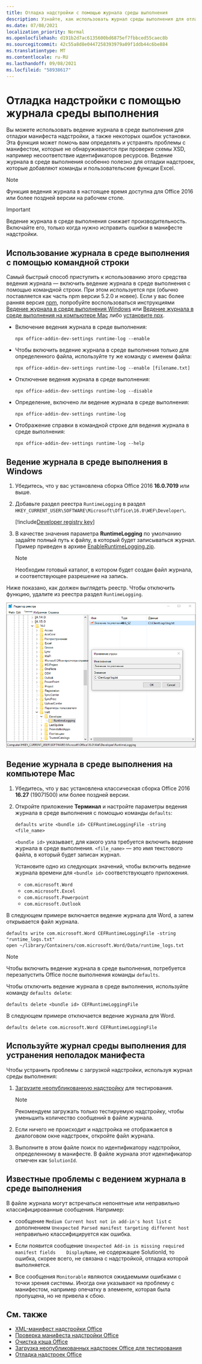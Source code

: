 ```yaml
---
title: Отладка надстройки с помощью журнала среды выполнения
description: Узнайте, как использовать журнал среды выполнения для отладки надстройки.
ms.date: 07/08/2021
localization_priority: Normal
ms.openlocfilehash: d191b2d7ac6135600bd6875ef7fbbced55caec8b
ms.sourcegitcommit: 42c55a8d8e0447258393979a09f1ddb44c6be884
ms.translationtype: MT
ms.contentlocale: ru-RU
ms.lasthandoff: 09/08/2021
ms.locfileid: "58938617"
---
```

# <a name="debug-your-add-in-with-runtime-logging"></a>Отладка надстройки с помощью журнала среды выполнения

Вы можете использовать ведение журнала в среде выполнения для отладки манифеста надстройки, а также некоторых ошибок установки. Эта функция может помочь вам определять и устранять проблемы с манифестом, которые не обнаруживаются при проверке схемы XSD, например несоответствие идентификаторов ресурсов. Ведение журнала в среде выполнения особенно полезно для отладки надстроек, которые добавляют команды и пользовательские функции Excel.

> [!NOTE]
> Функция ведения журнала в настоящее время доступна для Office 2016 или более поздней версии на рабочем столе.

> [!IMPORTANT]
> Ведение журнала в среде выполнения снижает производительность. Включайте его, только когда нужно исправить ошибки в манифесте надстройки.

## <a name="use-runtime-logging-from-the-command-line"></a>Использование журнала в среде выполнения с помощью командной строки

Самый быстрый способ приступить к использованию этого средства ведения журнала — включить ведение журнала в среде выполнения с помощью командной строки. При этом используется npx (обычно поставляется как часть npm версии 5.2.0 и новее). Если у вас более ранняя версия [npm](https://www.npmjs.com/), попробуйте воспользоваться инструкциями [Ведение журнала в среде выполнения Windows](#runtime-logging-on-windows) или [Ведение журнала в среде выполнения на компьютере Mac](#runtime-logging-on-mac) либо [установите npx](https://www.npmjs.com/package/npx).

- Включение ведения журнала в среде выполнения:

    ```command&nbsp;line
    npx office-addin-dev-settings runtime-log --enable
    ```

- Чтобы включить ведение журнала в среде выполнения только для определенного файла, используйте ту же команду с именем файла:

    ```command&nbsp;line
    npx office-addin-dev-settings runtime-log --enable [filename.txt]
    ```

- Отключение ведения журнала в среде выполнения:

    ```command&nbsp;line
    npx office-addin-dev-settings runtime-log --disable
    ```

- Определение, включено ли ведение журнала в среде выполнения:

    ```command&nbsp;line
    npx office-addin-dev-settings runtime-log
    ```

- Отображение справки в командной строке для ведения журнала в среде выполнения:

    ```command&nbsp;line
    npx office-addin-dev-settings runtime-log --help
    ```

## <a name="runtime-logging-on-windows"></a>Ведение журнала в среде выполнения в Windows

1. Убедитесь, что у вас установлена сборка Office 2016 **16.0.7019** или выше.

2. Добавьте раздел реестра `RuntimeLogging` в раздел `HKEY_CURRENT_USER\SOFTWARE\Microsoft\Office\16.0\WEF\Developer\`.

    [!include[Developer registry key](../includes/developer-registry-key.md)]

3. В качестве значения параметра **RuntimeLogging** по умолчанию задайте полный путь к файлу, в который будет записываться журнал. Пример приведен в архиве [EnableRuntimeLogging.zip](https://github.com/OfficeDev/Office-Add-in-Commands-Samples/raw/master/Tools/RuntimeLogging/EnableRuntimeLogging.zip).

    > [!NOTE]
    > Необходим готовый каталог, в котором будет создан файл журнала, и соответствующее разрешение на запись.

Ниже показано, как должен выглядеть реестр. Чтобы отключить функцию, удалите из реестра раздел `RuntimeLogging`.

![Снимок экрана редактора реестра с ключом реестра RuntimeLogging.](../images/runtime-logging-registry.png)

## <a name="runtime-logging-on-mac"></a>Ведение журнала в среде выполнения на компьютере Mac

1. Убедитесь, что у вас установлена классическая сборка Office 2016 **16.27** (19071500) или более поздней версии.

2. Откройте приложение **Терминал** и настройте параметры ведения журнала в среде выполнения с помощью команды `defaults`:

    ```command&nbsp;line
    defaults write <bundle id> CEFRuntimeLoggingFile -string <file_name>
    ```

    `<bundle id>` указывает, для какого узла требуется включить ведение журнала в среде выполнения. `<file_name>` — это имя текстового файла, в который будет записан журнал.

    Установите одно из следующих значений, чтобы включить ведение журнала времени для `<bundle id>` соответствующего приложения.

    - `com.microsoft.Word`
    - `com.microsoft.Excel`
    - `com.microsoft.Powerpoint`
    - `com.microsoft.Outlook`

В следующем примере включается ведение журнала для Word, а затем открывается файл журнала.

```command&nbsp;line
defaults write com.microsoft.Word CEFRuntimeLoggingFile -string "runtime_logs.txt"
open ~/library/Containers/com.microsoft.Word/Data/runtime_logs.txt
```

> [!NOTE]
> Чтобы включить ведение журнала в среде выполнения, потребуется перезапустить Office после выполнения команды `defaults`.

Чтобы отключить ведение журнала в среде выполнения, используйте команду `defaults delete`:

```command&nbsp;line
defaults delete <bundle id> CEFRuntimeLoggingFile
```

В следующем примере отключается ведение журнала для Word.

```command&nbsp;line
defaults delete com.microsoft.Word CEFRuntimeLoggingFile
```

## <a name="use-runtime-logging-to-troubleshoot-issues-with-your-manifest"></a>Используйте журнал среды выполнения для устранения неполадок манифеста

Чтобы устранить проблемы с загрузкой надстройки, используя журнал среды выполнения:

1. [Загрузите неопубликованную надстройку](sideload-office-add-ins-for-testing.md) для тестирования.

    > [!NOTE]
    > Рекомендуем загружать только тестируемую надстройку, чтобы уменьшить количество сообщений в файле журнала.

2. Если ничего не происходит и надстройка не отображается в диалоговом окне надстроек, откройте файл журнала.

3. Выполните в этом файле поиск по идентификатору надстройки, определенному в манифесте. В файле журнала этот идентификатор отмечен как `SolutionId`.

## <a name="known-issues-with-runtime-logging"></a>Известные проблемы с ведением журнала в среде выполнения

В файле журнала могут встречаться непонятные или неправильно классифицированные сообщения. Например:

- сообщение `Medium Current host not in add-in's host list` с дополнением `Unexpected Parsed manifest targeting different host` неправильно классифицируется как ошибка.

- Если появится сообщение `Unexpected Add-in is missing required manifest fields    DisplayName`, не содержащее SolutionId, то ошибка, скорее всего, не связана с надстройкой, отладка которой выполняется.

- Все сообщения `Monitorable` являются ожидаемыми ошибками с точки зрения системы. Иногда они указывают на проблему с манифестом, например опечатку в элементе, которая была пропущена, но не привела к сбою.

## <a name="see-also"></a>См. также

- [XML-манифест надстройки Office](../develop/add-in-manifests.md)
- [Проверка манифеста надстройки Office](troubleshoot-manifest.md)
- [Очистка кэша Office](clear-cache.md)
- [Загрузка неопубликованных надстроек Office для тестирования](sideload-office-add-ins-for-testing.md)
- [Отладка надстроек Office](debug-add-ins-using-f12-developer-tools-on-windows-10.md)
